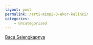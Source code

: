 ```yaml
---
layout: post
permalink: /arti-mimpi-3-ekor-kelinci/
categories:
    - Uncategorized
---
```


[Baca Selengkapnya](/07)